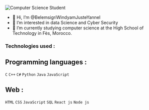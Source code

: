 ![Computer Science Student](https://github.com/user-attachments/assets/754b29f9-9744-4f98-a0bc-3d3a11378da0)

- 👋 Hi, I’m @BelemsigriWindyamJusteYannel
- 👀 I’m interested in data Science and Cyber Security
- 🌱 I’m currently studying computer science at the High School of Technology in Fès, Morocco.

### Technologies used :
## Programming languages :
`C`
`C++`
`C#`
`Python`
`Java`
`JavaScript`
## Web :
`HTML`
`CSS`
`JavaScript`
`SQL`
`React js`
`Node js`
